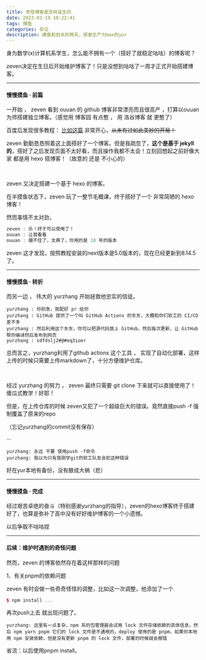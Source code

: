 ```yaml
---
title: 奇怪博客是怎样诞生的
date: 2023-03-19 10:22:41
tags: 摸鱼
categories: 杂记
description: 摸鱼和划水的两天，感谢生产力max的yur
---
```




身为数学(x)计算机系学生，怎么能不拥有一个（搭好了就稳定咕咕）的博客呢？

zeven决定在生日后开始维护博客了！只是没想到咕咕了一周才正式开始搭建博客。

----

#### 慢慢摸鱼 · 前篇

一开始 ， zeven 看到 ouuan 的 github 博客非常漂亮而且很高产 ，打算以ouuan为师搭建独立博客。（感觉用 博客园 有点憨 ， 用 洛谷博客 就 更憨了）

百度后发现很多教程： [比如这篇](https://zhuanlan.zhihu.com/p/102346113) 非常开心，~~从未有过如此美妙的开局！~~

zeven 勤勤恳恳照着这上面搭好了一个博客。但是我疏忽了，**这个是基于 jekyll 的**，搭好了之后发现页面不太好看，而且操作我都不太会！立刻回想起之前好像大家 都是用 hexo 搭博客！（故意的 还是 不小心的）

<br />

zeven 又决定搭建一个基于 hexo 的博客。

在半摸鱼状态下，zeven 玩了一整节毛概课，终于搭好了一个 非常简陋的 hexo 博客！

然而事情不太对劲，

```c++
zeven : 乐！终于可以使用了！
ouuan : 让我看看
ouuan : 绷不住了，太典了，你用的是 18 年的版本
```

zeven 这才发现，按照教程安装的next版本是5.0版本的，现在已经更新到8.14.5了。

----

#### 慢慢摸鱼 · 转折

而另一边 ， 伟大的 yurzhang 开始拯救他忠实的信徒。

```
yurzhang : 你别急，我配好 pr 给你
yurzhang : GitHub 提供了一个叫 GitHub Actions 的东东，大概和你们软工的 CI/CD 差不多
yurzhang : 然后利用这个东东，你可以把源代码放上 GitHub，然后每次更新，让 GitHub 帮你编译然后发布到网页
yurzhang : sdfdslj2#@#eq3ioer
```

总而言之，yurzhang利用了github actions 这个工具 ， 实现了自动化部署，这样上传的时候只需要上传markdown了，十分方便维护仓库。

<br />

经过 yurzhang 的努力 ， zeven 最终只需要 git clone 下来就可以直接使用了！傻瓜式教学！好耶！

但是，在上传仓库的时候  zeven又犯了一个超级巨大的错误。竟然直接push -f 强制覆盖了原来的repo

（忘记yurzhang的commit没有保存）

···

```
yurzhang: 永远 不要 使用push -f命令
yurzhang: 我以为只有我刚学git的软工队友会犯这种错误
```

好在yur本地有备份，没有酿成大祸（悲）

----

#### 慢慢摸鱼 · 完成

经过艰苦卓绝的奋斗（特别感谢yurzhang的指导），zeven的hexo博客终于搭建好了，也算是弥补了高中没有好好维护博客的一个小遗憾。

以后争取不咕咕捏

----

#### 后续：维护时遇到的奇怪问题

然而，zeven 的博客依然存在着这样那样的问题

1、有关pnpm的依赖问题

zeven 有时会做一些奇奇怪怪的调整，比如这一次调整，他添加了一个

```c++
$ npm install ...
```

再次push上去 就出现问题了。

```
yurzhang: 这里有一点复杂，npm 系的包管理器会试用 lock 文件存储依赖的具体信息，然后 npm yarn pnpm 它们的 lock 文件是不通用的，deploy 使用的是 pnpm，如果你本地用 npm 安装依赖，但是没有更新 pnpm 的 lock 文件，部署的时候就会报错
```

省流：以后使用pnpm install。